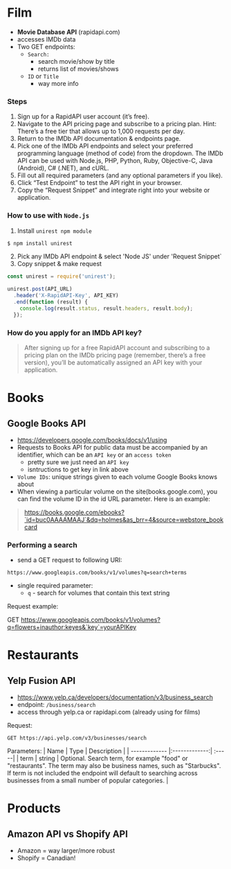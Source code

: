# Film
- **Movie Database API** (rapidapi.com)
- accesses IMDb data
- Two GET endpoints:
  - `Search:`
    - search movie/show by title
    - returns list of movies/shows
  - `ID` or `Title`
    - way more info

### Steps
1. Sign up for a RapidAPI user account (it’s free).
2. Navigate to the API pricing page and subscribe to a pricing plan. Hint: There’s a free tier that allows up to 1,000 requests per day.
3. Return to the IMDb API documentation & endpoints page.
4. Pick one of the IMDb API endpoints and select your preferred programming language (method of code) from the dropdown. The IMDb API can be used with Node.js, PHP, Python, Ruby, Objective-C, Java (Android), C# (.NET), and cURL.
5. Fill out all required parameters (and any optional parameters if you like).
6. Click “Test Endpoint” to test the API right in your browser.
7. Copy the “Request Snippet” and integrate right into your website or application.

### How to use with `Node.js`
1. Install `unirest npm module`
``` js
$ npm install unirest
```
2. Pick any IMDb API endpoint & select 'Node JS' under 'Request Snippet`
3. Copy snippet & make request
``` js
const unirest = require('unirest');

unirest.post(API_URL)
  .header('X-RapidAPI-Key', API_KEY)
  .end(function (result) {
    console.log(result.status, result.headers, result.body);
  });
```
### How do you apply for an IMDb API key?
>After signing up for a free RapidAPI account and subscribing to a pricing plan on the IMDb pricing page (remember, there’s a free version), you’ll be automatically assigned an API key with your application.

# Books

## Google Books API
- https://developers.google.com/books/docs/v1/using
- Requests to Books API for public data must be accompanied by an identifier, which can be an `API key` or an `access token`
  - pretty sure we just need an `API key`
  - isntructions to get key in link above
-  `Volume IDs`: unique strings given to each volume Google Books knows about
- When viewing a particular volume on the site(books.google.com), you can find the volume ID in the id URL parameter. Here is an example:

> https://books.google.com/ebooks?`id=buc0AAAAMAAJ`&dq=holmes&as_brr=4&source=webstore_bookcard

### Performing a search
- send a GET request to following URI:
``` http
https://www.googleapis.com/books/v1/volumes?q=search+terms
```
- single required parameter:
  - `q` - search for volumes that contain this text string

Request example:

GET https://www.googleapis.com/books/v1/volumes?q=flowers+inauthor:keyes&`key`=yourAPIKey
 
# Restaurants

## Yelp Fusion API
- https://www.yelp.ca/developers/documentation/v3/business_search
- endpoint: `/business/search`
- access through yelp.ca or rapidapi.com (already using for films)

Request:
``` http
GET https://api.yelp.com/v3/businesses/search
```

Parameters:
| Name      | Type        | Description |
| ------------- |:-------------:| :-----|
| term     | string | Optional. Search term, for example "food" or "restaurants". The term may also be business names, such as "Starbucks". If term is not included the endpoint will default to searching across businesses from a small number of popular categories. |

# Products

## Amazon API vs Shopify API
- Amazon = way larger/more robust
- Shopify = Canadian!
